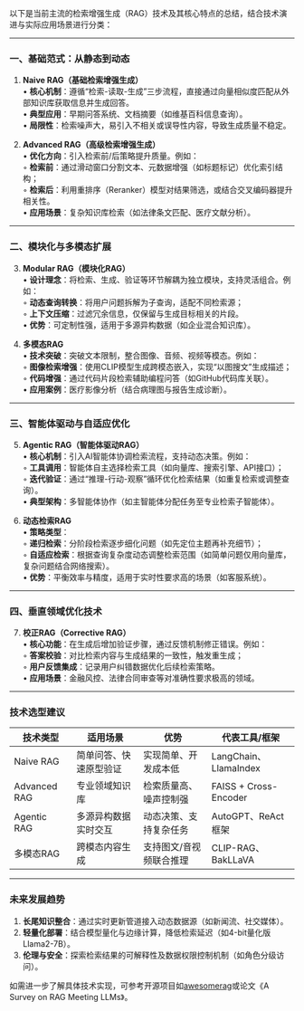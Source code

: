 
以下是当前主流的检索增强生成（RAG）技术及其核心特点的总结，结合技术演进与实际应用场景进行分类：

---

### 一、**基础范式：从静态到动态**
1. **Naive RAG（基础检索增强生成）**  
   • **核心机制**：遵循“检索-读取-生成”三步流程，直接通过向量相似度匹配从外部知识库获取信息并生成回答。  
   • **典型应用**：早期问答系统、文档摘要（如维基百科信息查询）。  
   • **局限性**：检索噪声大，易引入不相关或误导性内容，导致生成质量不稳定。

2. **Advanced RAG（高级检索增强生成）**  
   • **优化方向**：引入检索前/后策略提升质量。例如：  
     ◦ **检索前**：通过滑动窗口分割文本、元数据增强（如标题标记）优化索引结构；  
     ◦ **检索后**：利用重排序（Reranker）模型对结果筛选，或结合交叉编码器提升相关性。  
   • **应用场景**：复杂知识库检索（如法律条文匹配、医疗文献分析）。

---

### 二、**模块化与多模态扩展**
3. **Modular RAG（模块化RAG）**  
   • **设计理念**：将检索、生成、验证等环节解耦为独立模块，支持灵活组合。例如：  
     ◦ **动态查询转换**：将用户问题拆解为子查询，适配不同检索源；  
     ◦ **上下文压缩**：过滤冗余信息，仅保留与生成目标相关的片段。  
   • **优势**：可定制性强，适用于多源异构数据（如企业混合知识库）。

4. **多模态RAG**  
   • **技术突破**：突破文本限制，整合图像、音频、视频等模态。例如：  
     ◦ **图像检索增强**：使用CLIP模型生成跨模态嵌入，实现“以图搜文”生成描述；  
     ◦ **代码增强**：通过代码片段检索辅助编程问答（如GitHub代码库关联）。  
   • **应用案例**：医疗影像分析（结合病理图与报告生成诊断）。

---

### 三、**智能体驱动与自适应优化**
5. **Agentic RAG（智能体驱动RAG）**  
   • **核心机制**：引入AI智能体协调检索流程，支持动态决策。例如：  
     ◦ **工具调用**：智能体自主选择检索工具（如向量库、搜索引擎、API接口）；  
     ◦ **迭代验证**：通过“推理-行动-观察”循环优化检索结果（如重复检索或调整查询）。  
   • **典型架构**：多智能体协作（如主智能体分配任务至专业检索子智能体）。

6. **动态检索RAG**  
   • **策略类型**：  
     ◦ **递归检索**：分阶段检索逐步细化问题（如先定位主题再补充细节）；  
     ◦ **自适应检索**：根据查询复杂度动态调整检索范围（如简单问题仅用向量库，复杂问题结合网络搜索）。  
   • **优势**：平衡效率与精度，适用于实时性要求高的场景（如客服系统）。

---

### 四、**垂直领域优化技术**
7. **校正RAG（Corrective RAG）**  
   • **核心功能**：在生成后增加验证步骤，通过反馈机制修正错误。例如：  
     ◦ **答案校验**：对比检索内容与生成结果的一致性，触发重生成；  
     ◦ **用户反馈集成**：记录用户纠错数据优化后续检索策略。  
   • **应用场景**：金融风控、法律合同审查等对准确性要求极高的领域。

---

### 技术选型建议
| **技术类型** | **适用场景**           | **优势**                | **代表工具/框架**     |
| ------------ | ---------------------- | ----------------------- | --------------------- |
| Naive RAG    | 简单问答、快速原型验证 | 实现简单、开发成本低    | LangChain、LlamaIndex |
| Advanced RAG | 专业领域知识库         | 检索质量高、噪声控制强  | FAISS + Cross-Encoder |
| Agentic RAG  | 多源异构数据实时交互   | 动态决策、支持复杂任务  | AutoGPT、ReAct框架    |
| 多模态RAG    | 跨模态内容生成         | 支持图文/音视频联合推理 | CLIP-RAG、BakLLaVA    |

---

### 未来发展趋势
1. **长尾知识整合**：通过实时更新管道接入动态数据源（如新闻流、社交媒体）。  
2. **轻量化部署**：结合模型量化与边缘计算，降低检索延迟（如4-bit量化版Llama2-7B）。  
3. **伦理与安全**：探索检索结果的可解释性及数据权限控制机制（如角色分级访问）。

如需进一步了解具体技术实现，可参考开源项目如[awesomerag](https://github.com/km1994/awesomerag)或论文《A Survey on RAG Meeting LLMs》。